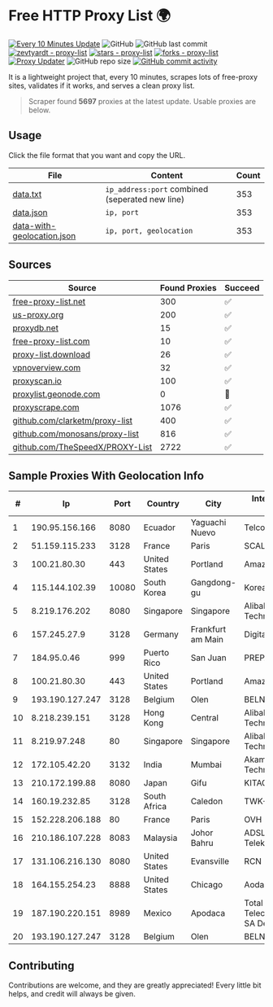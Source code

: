 
# Free HTTP Proxy List 🌍

[![Every 10 Minutes Update](https://github.com/mertguvencli/http-proxy-list/actions/workflows/main.yml/badge.svg?branch=main)](https://github.com/mertguvencli/http-proxy-list/actions/workflows/main.yml)
![GitHub](https://img.shields.io/github/license/mertguvencli/http-proxy-list)
![GitHub last commit](https://img.shields.io/github/last-commit/mertguvencli/http-proxy-list)
[![zevtyardt - proxy-list](https://img.shields.io/static/v1?label=zevtyardt&message=proxy-list&color=blue&logo=github)](https://github.com/zevtyardt/proxy-list "Go to GitHub repo")
[![stars - proxy-list](https://img.shields.io/github/stars/zevtyardt/proxy-list?style=social)](https://github.com/zevtyardt/proxy-list)
[![forks - proxy-list](https://img.shields.io/github/forks/zevtyardt/proxy-list?style=social)](https://github.com/zevtyardt/proxy-list)
[![Proxy Updater](https://github.com/zevtyardt/proxy-list/workflows/Proxy%20Updater/badge.svg)](https://github.com/zevtyardt/proxy-list/actions?query=workflow:"Proxy+Updater")
![GitHub repo size](https://img.shields.io/github/repo-size/zevtyardt/proxy-list)
[![GitHub commit activity](https://img.shields.io/github/commit-activity/m/zevtyardt/proxy-list?logo=commits)](https://github.com/zevtyardt/proxy-list/commits/main)

It is a lightweight project that, every 10 minutes, scrapes lots of free-proxy sites, validates if it works, and serves a clean proxy list.

> Scraper found **5697** proxies at the latest update. Usable proxies are below.

## Usage

Click the file format that you want and copy the URL.

|File|Content|Count|
|----|-------|-----|
|[data.txt](https://raw.githubusercontent.com/mertguvencli/http-proxy-list/main/proxy-list/data.txt)|`ip_address:port` combined (seperated new line)|353|
|[data.json](https://raw.githubusercontent.com/mertguvencli/http-proxy-list/main/proxy-list/data.json)|`ip, port`|353|
|[data-with-geolocation.json](https://raw.githubusercontent.com/mertguvencli/http-proxy-list/main/proxy-list/data-with-geolocation.json)|`ip, port, geolocation`|353|

## Sources

|Source|Found Proxies|Succeed|
|------|-------------|-------|
|[free-proxy-list.net](https://free-proxy-list.net)|300|✅|
|[us-proxy.org](https://www.us-proxy.org)|200|✅|
|[proxydb.net](http://proxydb.net)|15|✅|
|[free-proxy-list.com](https://free-proxy-list.com/?page=&port=&type%5B%5D=http&type%5B%5D=https&up_time=0&search=Search)|10|✅|
|[proxy-list.download](https://www.proxy-list.download/HTTP)|26|✅|
|[vpnoverview.com](https://vpnoverview.com/privacy/anonymous-browsing/free-proxy-servers)|32|✅|
|[proxyscan.io](https://www.proxyscan.io)|100|✅|
|[proxylist.geonode.com](https://proxylist.geonode.com/api/proxy-list?limit=300&page=1&sort_by=lastChecked&sort_type=desc&protocols=http,https)|0|🚫|
|[proxyscrape.com](https://api.proxyscrape.com/v2/?request=displayproxies&protocol=http&timeout=10000&country=all&ssl=all&anonymity=all)|1076|✅|
|[github.com/clarketm/proxy-list](https://raw.githubusercontent.com/clarketm/proxy-list/master/proxy-list-raw.txt)|400|✅|
|[github.com/monosans/proxy-list](https://raw.githubusercontent.com/monosans/proxy-list/main/proxies/http.txt)|816|✅|
|[github.com/TheSpeedX/PROXY-List](https://raw.githubusercontent.com/TheSpeedX/PROXY-List/master/http.txt)|2722|✅|


## Sample Proxies With Geolocation Info

|#|Ip|Port|Country|City|Internet Service Provider|
|-|--|----|-------|----|-------------------------|
|1|190.95.156.166|8080|Ecuador|Yaguachi Nuevo|Telconet S.A|
|2|51.159.115.233|3128|France|Paris|SCALEWAY|
|3|100.21.80.30|443|United States|Portland|Amazon.com, Inc.|
|4|115.144.102.39|10080|South Korea|Gangdong-gu|Korea Telecom|
|5|8.219.176.202|8080|Singapore|Singapore|Alibaba (US) Technology Co., Ltd.|
|6|157.245.27.9|3128|Germany|Frankfurt am Main|DigitalOcean, LLC|
|7|184.95.0.46|999|Puerto Rico|San Juan|PREPA Networks|
|8|100.21.80.30|443|United States|Portland|Amazon.com, Inc.|
|9|193.190.127.247|3128|Belgium|Olen|BELNET|
|10|8.218.239.151|3128|Hong Kong|Central|Alibaba (US) Technology Co., Ltd.|
|11|8.219.97.248|80|Singapore|Singapore|Alibaba (US) Technology Co., Ltd.|
|12|172.105.42.20|3132|India|Mumbai|Akamai Technologies|
|13|210.172.199.88|8080|Japan|Gifu|KITAGATA|
|14|160.19.232.85|3128|South Africa|Caledon|TWK-COMM|
|15|152.228.206.188|80|France|Paris|OVH SAS|
|16|210.186.107.228|8083|Malaysia|Johor Bahru|ADSL Streamyx Telekom Malaysia|
|17|131.106.216.130|8080|United States|Evansville|RCN|
|18|164.155.254.23|8888|United States|Chicago|Aodao Inc|
|19|187.190.220.151|8989|Mexico|Apodaca|Total Play Telecomunicaciones SA De CV|
|20|193.190.127.247|3128|Belgium|Olen|BELNET|



## Contributing

Contributions are welcome, and they are greatly appreciated! Every
little bit helps, and credit will always be given.

